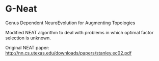 # G-Neat
Genus Dependent NeuroEvolution for Augmenting Topologies

Modified NEAT algorithm to deal with problems in which optimal factor selection is unknown.

Original NEAT paper: http://nn.cs.utexas.edu/downloads/papers/stanley.ec02.pdf

